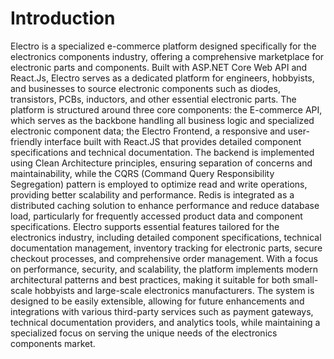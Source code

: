 # Introduction

Electro is a specialized e-commerce platform designed specifically for the electronics components industry, offering a comprehensive marketplace for electronic parts and components. Built with ASP.NET Core Web API and React.Js, Electro serves as a dedicated platform for engineers, hobbyists, and businesses to source electronic components such as diodes, transistors, PCBs, inductors, and other essential electronic parts. The platform is structured around three core components: the E-commerce API, which serves as the backbone handling all business logic and specialized electronic component data; the Electro Frontend, a responsive and user-friendly interface built with React.JS that provides detailed component specifications and technical documentation. The backend is implemented using Clean Architecture principles, ensuring separation of concerns and maintainability, while the CQRS (Command Query Responsibility Segregation) pattern is employed to optimize read and write operations, providing better scalability and performance. Redis is integrated as a distributed caching solution to enhance performance and reduce database load, particularly for frequently accessed product data and component specifications. Electro supports essential features tailored for the electronics industry, including detailed component specifications, technical documentation management, inventory tracking for electronic parts, secure checkout processes, and comprehensive order management. With a focus on performance, security, and scalability, the platform implements modern architectural patterns and best practices, making it suitable for both small-scale hobbyists and large-scale electronics manufacturers. The system is designed to be easily extensible, allowing for future enhancements and integrations with various third-party services such as payment gateways, technical documentation providers, and analytics tools, while maintaining a specialized focus on serving the unique needs of the electronics components market. 